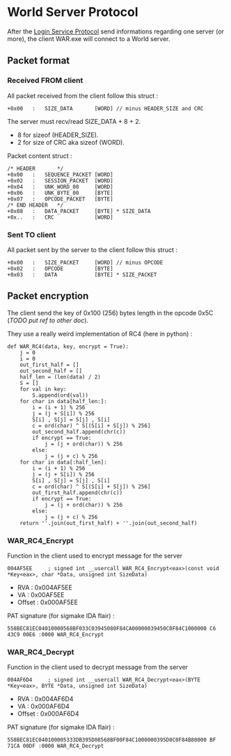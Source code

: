 # World Server Protocol

After the [Login Service Protocol][login_service_protocol] send informations
regarding one server (or more), the client WAR.exe will connect to a World
server.

## Packet format

### Received FROM client

All packet received from the client follow this struct :

    +0x00   :   SIZE_DATA       [WORD] // minus HEADER_SIZE and CRC

The server must recv/read SIZE_DATA + 8 + 2.

* 8 for sizeof (HEADER_SIZE).
* 2 for size of CRC aka sizeof (WORD).

Packet content struct :

    /* HEADER       */
    +0x00   :   SEQUENCE_PACKET [WORD]
    +0x02   :   SESSION_PACKET  [WORD]
    +0x04   :   UNK_WORD_00     [WORD]
    +0x06   :   UNK_BYTE_00     [BYTE]
    +0x07   :   OPCODE_PACKET   [BYTE]
    /* END HEADER   */
    +0x08   :   DATA_PACKET     [BYTE] * SIZE_DATA
    +0x..   :   CRC             [WORD]

### Sent TO client

All packet sent by the server to the client follow this struct :

    +0x00   :   SIZE_PACKET     [WORD] // minus OPCODE
    +0x02   :   OPCODE          [BYTE]
    +0x03   :   DATA            [BYTE] * SIZE_PACKET

## Packet encryption

The client send the key of 0x100 (256) bytes length in the opcode 0x5C (*TODO
put ref to other doc*).

They use a really weird implementation of RC4 (here in python) :

    def WAR_RC4(data, key, encrypt = True):
        j = 0
        i = 0
        out_first_half = []
        out_second_half = []
        half_len = (len(data) / 2)
        S = []
        for val in key:
            S.append(ord(val))
        for char in data[half_len:]:
            i = (i + 1) % 256
            j = (j + S[i]) % 256
            S[i] , S[j] = S[j] , S[i]
            c = ord(char) ^ S[(S[i] + S[j]) % 256]
            out_second_half.append(chr(c))
            if encrypt == True:
                j = (j + ord(char)) % 256
            else:
                j = (j + c) % 256
        for char in data[:half_len]:
            i = (i + 1) % 256
            j = (j + S[i]) % 256
            S[i] , S[j] = S[j] , S[i]
            c = ord(char) ^ S[(S[i] + S[j]) % 256]
            out_first_half.append(chr(c))
            if encrypt == True:
                j = (j + ord(char)) % 256
            else:
                j = (j + c) % 256
        return ''.join(out_first_half) + ''.join(out_second_half)

### WAR_RC4_Encrypt

Function in the client used to encrypt message for the server

    004AF5EE     ; signed int __usercall WAR_RC4_Encrypt<eax>(const void *Key<eax>, char *Data, unsigned int SizeData)

* RVA : 0x004AF5EE
* VA : 0x00AF5EE
* Offset : 0x000AF5EE

PAT signature (for sigmake IDA flair) :

    558BEC81EC04010000568BF033C03945080F84CA00000039450C0F84C1000000 C6 43C9 00E6 :0000 WAR_RC4_Encrypt

### WAR_RC4_Decrypt

Function in the client used to decrypt message from the server

    004AF6D4     ; signed int __usercall WAR_RC4_Decrypt<eax>(BYTE *Key<eax>, BYTE *Data, unsigned int SizeData)

* RVA : 0x004AF6D4
* VA : 0x000AF6D4
* Offset : 0x000AF6D4

PAT signature (for sigmake IDA flair) :

    558BEC81EC040100005333DB395D08568BF00F84C1000000395D0C0F84B80000 BF 71CA 00DF :0000 WAR_RC4_Decrypt


[login_service_protocol]:./LoginServiceProtocol.md
